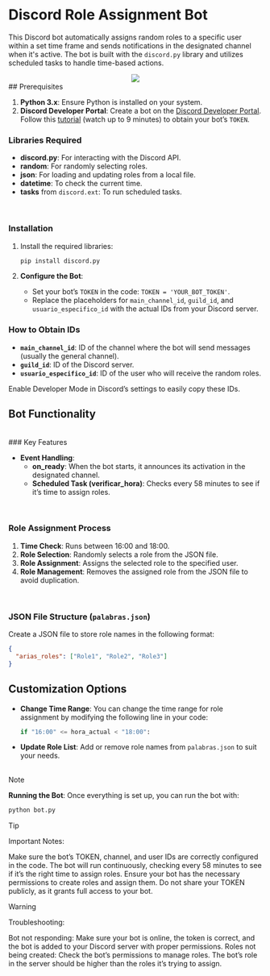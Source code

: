 # Discord Role Assignment Bot

This Discord bot automatically assigns random roles to a specific user within a set time frame and sends notifications in the designated channel when it's active. The bot is built with the `discord.py` library and utilizes scheduled tasks to handle time-based actions.
<br>
<div align="center">
    <kbd>
        <img src="https://github.com/user-attachments/assets/0184a770-ff17-4bad-a56a-12c11cd6c721">
    </kbd>
</div>
## Prerequisites

1. **Python 3.x**: Ensure Python is installed on your system.
2. **Discord Developer Portal**: Create a bot on the [Discord Developer Portal](https://discord.com/developers/applications). Follow this [tutorial](https://www.youtube.com/watch?v=2k9x0s3awss) (watch up to 9 minutes) to obtain your bot’s `TOKEN`.

### Libraries Required

- **discord.py**: For interacting with the Discord API.
- **random**: For randomly selecting roles.
- **json**: For loading and updating roles from a local file.
- **datetime**: To check the current time.
- **tasks** from `discord.ext`: To run scheduled tasks.
<br>

### Installation

1. Install the required libraries:

    ```bash
    pip install discord.py
    ```

2. **Configure the Bot**:
    - Set your bot’s `TOKEN` in the code: `TOKEN = 'YOUR_BOT_TOKEN'`.
    - Replace the placeholders for `main_channel_id`, `guild_id`, and `usuario_especifico_id` with the actual IDs from your Discord server.

### How to Obtain IDs

- **`main_channel_id`**: ID of the channel where the bot will send messages (usually the general channel).
- **`guild_id`**: ID of the Discord server.
- **`usuario_especifico_id`**: ID of the user who will receive the random roles.

Enable Developer Mode in Discord’s settings to easily copy these IDs.

## Bot Functionality
<br>
### Key Features

- **Event Handling**:
    - **on_ready**: When the bot starts, it announces its activation in the designated channel.
    - **Scheduled Task (verificar_hora)**: Checks every 58 minutes to see if it’s time to assign roles.
<br>

### Role Assignment Process

1. **Time Check**: Runs between 16:00 and 18:00.
2. **Role Selection**: Randomly selects a role from the JSON file.
3. **Role Assignment**: Assigns the selected role to the specified user.
4. **Role Management**: Removes the assigned role from the JSON file to avoid duplication.
<br>

### JSON File Structure (`palabras.json`)

Create a JSON file to store role names in the following format:

```json
{
  "arias_roles": ["Role1", "Role2", "Role3"]
}
```
## Customization Options

- **Change Time Range**: You can change the time range for role assignment by modifying the following line in your code:

    ```python
    if "16:00" <= hora_actual < "18:00":
    ```

- **Update Role List**: Add or remove role names from `palabras.json` to suit your needs.
<br><br>
>[!NOTE]
> **Running the Bot**: Once everything is set up, you can run the bot with:
>
> ```bash
> python bot.py
> ```

>[!TIP]
>Important Notes:
>
>Make sure the bot’s TOKEN, channel, and user IDs are correctly configured in the code. The bot will run continuously, checking every 58 minutes to see if it’s the right time to assign roles.
>Ensure your bot has the necessary permissions to create roles and assign them.
>Do not share your TOKEN publicly, as it grants full access to your bot.

> [!WARNING]
>Troubleshooting:
>
>Bot not responding: Make sure your bot is online, the token is correct, and the bot is added to your Discord server with proper permissions.
>Roles not being created: Check the bot’s permissions to manage roles. The bot’s role in the server should be higher than the roles it’s trying to assign.
